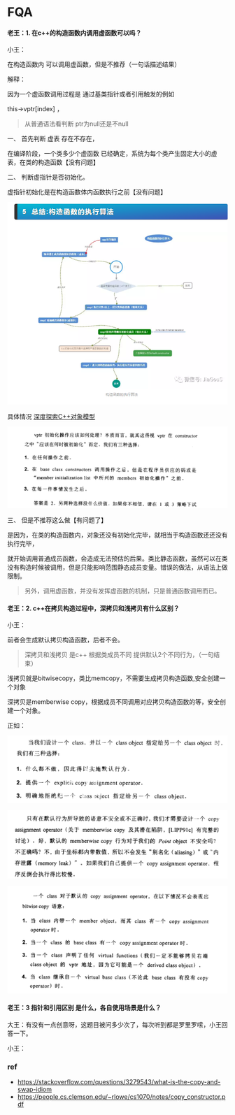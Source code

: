 # FQA

#### 老王：1. 在c++的构造函数内调用虚函数可以吗？

   小王：

在构造函数内 可以调用虚函数，但是不推荐（一句话描述结果）

解释：

因为一个虚函数调用过程是 通过基类指针或者引用触发的例如

this->vptr[index] ，

> 从普通语法看判断 ptr为null还是不null

一、 首先判断 虚表 存在不存在，

在编译阶段，一个类多少个虚函数 已经确定，系统为每个类产生固定大小的虚表，在类的构造函数【没有问题】

二、 判断虚指针是否初始化。

虚指针初始化是在构造函数体内函数执行之前【没有问题】



![1571974107778](../images/201909/1571974107778.png)

具体情况  [深度探索C++对象模型](https://mp.weixin.qq.com/s/pAoIe9m2Oat7d8c_ZW5Qyg)

![1571973743450](../images/201909/1571973743450.png)

三、 但是不推荐这么做【有问题了】

是因为，在类的构造函数内，对象还没有初始化完毕，就相当于构造函数还还没有执行完毕，

就开始调用普通成员函数，会造成无法预估的后果。类比静态函数，虽然可以在类没有构造时候被调用，但是只能影响范围静态成员变量。错误的做法，从语法上做限制。



> 另外，调用虚函数，并没有发挥虚函数的机制，只是普通函数调用而已。





#### 老王：2. c++在拷贝构造过程中，深拷贝和浅拷贝有什么区别？

小王： 

前者会生成默认拷贝构造函数，后者不会。

> 深拷贝和浅拷贝 是c++ 根据类成员不同 提供默认2个不同行为，（一句结束）

浅拷贝就是bitwisecopy，类比memcopy，不需要生成拷贝构造函数,安全创建一个对象

深拷贝是memberwise copy，根据成员不同调用对应拷贝构造函数的等，安全创建一个对象。







正如：

![1571975220948](../images/201909/1571975220948.png)

![默认行为是什么](../images/201909/1571977485773.png)

![1571975239172](../images/201909/1571975239172.png)

#### 老王：3 指针和引用区别 是什么，各自使用场景是什么？

大王：有没有一点创意呀，这题目被问多少次了，每次听到都是罗里罗嗦，小王回答一下。

小王：

### ref

-  https://stackoverflow.com/questions/3279543/what-is-the-copy-and-swap-idiom 
-  https://people.cs.clemson.edu/~rlowe/cs1070/notes/copy_constructor.pdf 

